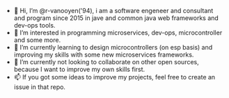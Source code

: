 - 👋 Hi, I’m @r-vanooyen('94), i am a software engeneer and consultant and program since 2015 in jave and common java web frameworks and dev-ops tools.
- 👀 I’m interested in programming microservices, dev-ops, microcontroller and some more.
- 🌱 I’m currently learning to design microcontrollers (on esp basis) and improving my skills with some new microservices frameworks.
- 💞️ I’m currently not looking to collaborate on other open sources, because I want to improve my own skills first.
- 📫 If you got some ideas to improve my projects, feel free to create an issue in that repo.
